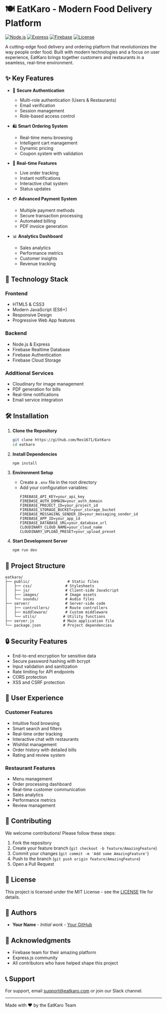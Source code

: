 # 🍽️ EatKaro - Modern Food Delivery Platform

[![Node.js](https://img.shields.io/badge/Node.js-v14+-green.svg)](https://nodejs.org)
[![Express](https://img.shields.io/badge/Express-v4.18.2-blue.svg)](https://expressjs.com)
[![Firebase](https://img.shields.io/badge/Firebase-v10.7.0-orange.svg)](https://firebase.google.com)
[![License](https://img.shields.io/badge/License-MIT-yellow.svg)](LICENSE)

A cutting-edge food delivery and ordering platform that revolutionizes the way people order food. Built with modern technologies and a focus on user experience, EatKaro brings together customers and restaurants in a seamless, real-time environment.

## ✨ Key Features

- 🔐 **Secure Authentication**
  - Multi-role authentication (Users & Restaurants)
  - Email verification
  - Session management
  - Role-based access control

- 🛍️ **Smart Ordering System**
  - Real-time menu browsing
  - Intelligent cart management
  - Dynamic pricing
  - Coupon system with validation

- 📱 **Real-time Features**
  - Live order tracking
  - Instant notifications
  - Interactive chat system
  - Status updates

- 💳 **Advanced Payment System**
  - Multiple payment methods
  - Secure transaction processing
  - Automated billing
  - PDF invoice generation

- 📊 **Analytics Dashboard**
  - Sales analytics
  - Performance metrics
  - Customer insights
  - Revenue tracking

## 🚀 Technology Stack

### Frontend
- HTML5 & CSS3
- Modern JavaScript (ES6+)
- Responsive Design
- Progressive Web App features

### Backend
- Node.js & Express
- Firebase Realtime Database
- Firebase Authentication
- Firebase Cloud Storage

### Additional Services
- Cloudinary for image management
- PDF generation for bills
- Real-time notifications
- Email service integration

## 🛠️ Installation

1. **Clone the Repository**
   ```bash
   git clone https://github.com/Rex1671/EatKaro
   cd eatkaro
   ```

2. **Install Dependencies**
   ```bash
   npm install
   ```

3. **Environment Setup**
   - Create a `.env` file in the root directory
   - Add your configuration variables:
     ```
     FIREBASE_API_KEY=your_api_key
     FIREBASE_AUTH_DOMAIN=your_auth_domain
     FIREBASE_PROJECT_ID=your_project_id
     FIREBASE_STORAGE_BUCKET=your_storage_bucket
     FIREBASE_MESSAGING_SENDER_ID=your_messaging_sender_id
     FIREBASE_APP_ID=your_app_id
     FIREBASE_DATABASE_URL=your_database_url
     CLOUDINARY_CLOUD_NAME=your_cloud_name
     CLOUDINARY_UPLOAD_PRESET=your_upload_preset
     ```

4. **Start Development Server**
   ```bash
   npm run dev
   ```

## 📁 Project Structure

```
eatkaro/
├── public/                 # Static files
│   ├── css/               # Stylesheets
│   ├── js/                # Client-side JavaScript
│   ├── images/            # Image assets
│   └── sounds/            # Audio files
├── server/                # Server-side code
│   ├── controllers/       # Route controllers
│   ├── middleware/        # Custom middleware
│   └── utils/            # Utility functions
├── server.js             # Main application file
└── package.json          # Project dependencies
```

## 🔒 Security Features

- End-to-end encryption for sensitive data
- Secure password hashing with bcrypt
- Input validation and sanitization
- Rate limiting for API endpoints
- CORS protection
- XSS and CSRF protection

## 📱 User Experience

### Customer Features
- Intuitive food browsing
- Smart search and filters
- Real-time order tracking
- Interactive chat with restaurants
- Wishlist management
- Order history with detailed bills
- Rating and review system

### Restaurant Features
- Menu management
- Order processing dashboard
- Real-time customer communication
- Sales analytics
- Performance metrics
- Review management

## 🤝 Contributing

We welcome contributions! Please follow these steps:

1. Fork the repository
2. Create your feature branch (`git checkout -b feature/AmazingFeature`)
3. Commit your changes (`git commit -m 'Add some AmazingFeature'`)
4. Push to the branch (`git push origin feature/AmazingFeature`)
5. Open a Pull Request

## 📄 License

This project is licensed under the MIT License - see the [LICENSE](LICENSE) file for details.

## 👥 Authors

- **Your Name** - *Initial work* - [Your GitHub](https://github.com/yourusername)

## 🙏 Acknowledgments

- Firebase team for their amazing platform
- Express.js community
- All contributors who have helped shape this project

## 📞 Support

For support, email support@eatkaro.com or join our Slack channel.

---

Made with ❤️ by the EatKaro Team

